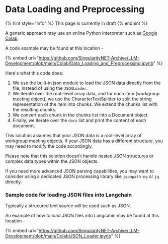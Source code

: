 # Data Loading and Preprocessing

{% hint style="info" %}
This page is currently in draft
{% endhint %}



A generic approach may use an online Python interpreter such as [Google Colab](https://colab.research.google.com).

A code example may be found at this location -

{% embed url="https://github.com/SingularityNET-Archive/LLM-Development/blob/main/Colab/Data_Loading_and_Preprocessing.ipynb" %}

Here's what this code does:

1. We use the built-in json module to load the JSON data directly from the file, instead of using the `JSONLoader`.
2. We iterate over the root-level array data, and for each item (workgroup meeting object), we use the CharacterTextSplitter to split the string representation of the item into chunks. We extend the chunks list with the resulting chunks.
3. We convert each chunk in the chunks list into a Document object.
4. Finally, we iterate over the `docs` list and print the content of each document.

This solution assumes that your JSON data is a root-level array of workgroup meeting objects. If your JSON data has a different structure, you may need to modify the code accordingly.

Please note that this solution doesn't handle nested JSON structures or complex data types within the JSON objects.

If you need more advanced JSON parsing capabilities, you may want to consider using a dedicated JSON processing library like `jsonpath-ng` or `jq` directly.

### Sample code for loading JSON files into Langchain <a href="#sample-code-for-loading-json-files-into-langchain" id="sample-code-for-loading-json-files-into-langchain"></a>

Typically a strucured text source will be used such as JSON.&#x20;

An example of how to load JSON files into Langcahin may be found at this location -

{% embed url="https://github.com/SingularityNET-Archive/LLM-Development/blob/main/Colab/JSON_Loader.ipynb" %}
